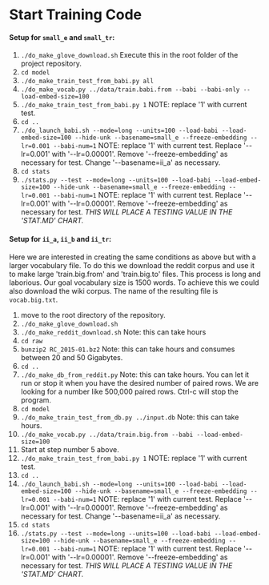 # Start Training Code

#### Setup for `small_e` and `small_tr`:
1. `./do_make_glove_download.sh` Execute this in the root folder of the project repository.
2. `cd model`
3. `./do_make_train_test_from_babi.py all`
4. `./do_make_vocab.py ../data/train.babi.from --babi --babi-only --load-embed-size=100`
5. `./do_make_train_test_from_babi.py 1` NOTE: replace '1' with current test.
6. `cd ..`
7. `./do_launch_babi.sh --mode=long --units=100 --load-babi --load-embed-size=100 --hide-unk --basename=small_e --freeze-embedding --lr=0.001 --babi-num=1` NOTE: replace '1' with current test. Replace '--lr=0.001' with '--lr=0.00001'. Remove '--freeze-embedding' as necessary for test. Change '--basename=ii_a' as necessary.
8. `cd stats`
9. `./stats.py --test --mode=long --units=100 --load-babi --load-embed-size=100 --hide-unk --basename=small_e --freeze-embedding --lr=0.001 --babi-num=1` NOTE: replace '1' with current test. Replace '--lr=0.001' with '--lr=0.00001'. Remove '--freeze-embedding' as necessary for test. *THIS WILL PLACE A TESTING VALUE IN THE 'STAT.MD' CHART.*

#### Setup for `ii_a`, `ii_b` and `ii_tr`:
Here we are interested in creating the same conditions as above but with a larger vocabulary file. To do this we download the reddit corpus and use it to make large 'train.big.from' and 'train.big.to' files. This process is long and laborious. Our goal vocabulary size is 1500 words. To achieve this we could also download the wiki corpus. The name of the resulting file is `vocab.big.txt`.

1. move to the root directory of the repository.
2. `./do_make_glove_download.sh`
3. `./do_make_reddit_download.sh` Note: this can take hours
4. `cd raw`
5. `bunzip2 RC_2015-01.bz2` Note: this can take hours and consumes between 20 and 50 Gigabytes.
6. `cd ..`
7. `./do_make_db_from_reddit.py` Note: this can take hours. You can let it run or stop it when you have the desired number of paired rows. We are looking for a number like 500,000 paired rows. Ctrl-c will stop the program.
8. `cd model`
9. `./do_make_train_test_from_db.py ../input.db` Note: this can take hours.
10. `./do_make_vocab.py ../data/train.big.from --babi --load-embed-size=100`
11. Start at step number 5 above.
12. `./do_make_train_test_from_babi.py 1` NOTE: replace '1' with current test.
13. `cd ..`
14. `./do_launch_babi.sh --mode=long --units=100 --load-babi --load-embed-size=100 --hide-unk --basename=small_e --freeze-embedding --lr=0.001 --babi-num=1` NOTE: replace '1' with current test. Replace '--lr=0.001' with '--lr=0.00001'. Remove '--freeze-embedding' as necessary for test. Change '--basename=ii_a' as necessary.
15. `cd stats`
16. `./stats.py --test --mode=long --units=100 --load-babi --load-embed-size=100 --hide-unk --basename=small_e --freeze-embedding --lr=0.001 --babi-num=1` NOTE: replace '1' with current test. Replace '--lr=0.001' with '--lr=0.00001'. Remove '--freeze-embedding' as necessary for test. *THIS WILL PLACE A TESTING VALUE IN THE 'STAT.MD' CHART.*
